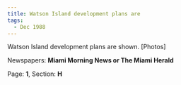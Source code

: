 ```yaml
---  
title: Watson Island development plans are  
tags:  
  - Dec 1988  
---  
```

  
Watson Island development plans are shown. [Photos]  
  
Newspapers: **Miami Morning News or The Miami Herald**  
  
Page: **1**, Section: **H** 
